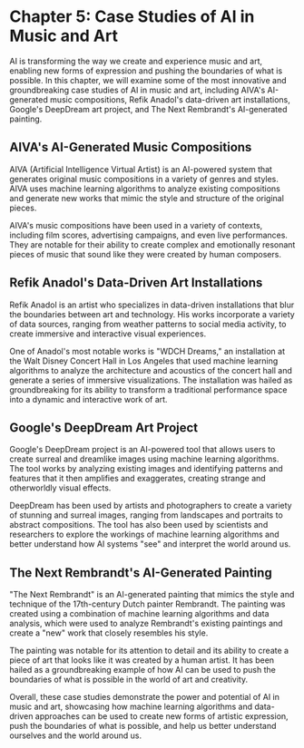 Chapter 5: Case Studies of AI in Music and Art
==============================================

AI is transforming the way we create and experience music and art, enabling new forms of expression and pushing the boundaries of what is possible. In this chapter, we will examine some of the most innovative and groundbreaking case studies of AI in music and art, including AIVA's AI-generated music compositions, Refik Anadol's data-driven art installations, Google's DeepDream art project, and The Next Rembrandt's AI-generated painting.

AIVA's AI-Generated Music Compositions
--------------------------------------

AIVA (Artificial Intelligence Virtual Artist) is an AI-powered system that generates original music compositions in a variety of genres and styles. AIVA uses machine learning algorithms to analyze existing compositions and generate new works that mimic the style and structure of the original pieces.

AIVA's music compositions have been used in a variety of contexts, including film scores, advertising campaigns, and even live performances. They are notable for their ability to create complex and emotionally resonant pieces of music that sound like they were created by human composers.

Refik Anadol's Data-Driven Art Installations
--------------------------------------------

Refik Anadol is an artist who specializes in data-driven installations that blur the boundaries between art and technology. His works incorporate a variety of data sources, ranging from weather patterns to social media activity, to create immersive and interactive visual experiences.

One of Anadol's most notable works is "WDCH Dreams," an installation at the Walt Disney Concert Hall in Los Angeles that used machine learning algorithms to analyze the architecture and acoustics of the concert hall and generate a series of immersive visualizations. The installation was hailed as groundbreaking for its ability to transform a traditional performance space into a dynamic and interactive work of art.

Google's DeepDream Art Project
------------------------------

Google's DeepDream project is an AI-powered tool that allows users to create surreal and dreamlike images using machine learning algorithms. The tool works by analyzing existing images and identifying patterns and features that it then amplifies and exaggerates, creating strange and otherworldly visual effects.

DeepDream has been used by artists and photographers to create a variety of stunning and surreal images, ranging from landscapes and portraits to abstract compositions. The tool has also been used by scientists and researchers to explore the workings of machine learning algorithms and better understand how AI systems "see" and interpret the world around us.

The Next Rembrandt's AI-Generated Painting
------------------------------------------

"The Next Rembrandt" is an AI-generated painting that mimics the style and technique of the 17th-century Dutch painter Rembrandt. The painting was created using a combination of machine learning algorithms and data analysis, which were used to analyze Rembrandt's existing paintings and create a "new" work that closely resembles his style.

The painting was notable for its attention to detail and its ability to create a piece of art that looks like it was created by a human artist. It has been hailed as a groundbreaking example of how AI can be used to push the boundaries of what is possible in the world of art and creativity.

Overall, these case studies demonstrate the power and potential of AI in music and art, showcasing how machine learning algorithms and data-driven approaches can be used to create new forms of artistic expression, push the boundaries of what is possible, and help us better understand ourselves and the world around us.
